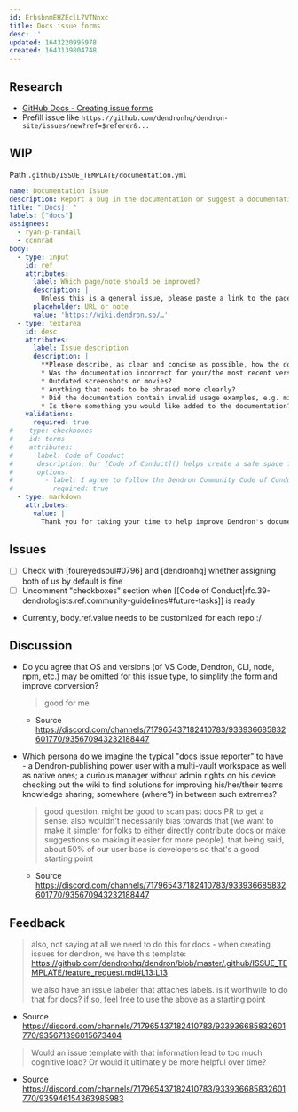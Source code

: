 ```yaml
---
id: ErhsbnmEHZEclL7VTNnxc
title: Docs issue forms
desc: ''
updated: 1643220995978
created: 1643139804748
---
```


## Research

- [GitHub Docs - Creating issue forms](https://docs.github.com/en/communities/using-templates-to-encourage-useful-issues-and-pull-requests/configuring-issue-templates-for-your-repository#creating-issue-forms)
- Prefill issue like `https://github.com/dendronhq/dendron-site/issues/new?ref=$referer&...`

## WIP

Path `.github/ISSUE_TEMPLATE/documentation.yml`

```yaml
name: Documentation Issue
description: Report a bug in the documentation or suggest a documentation update here
title: "[Docs]: "
labels: ["docs"]
assignees:
  - ryan-p-randall
  - cconrad
body:
  - type: input
    id: ref
    attributes:
      label: Which page/note should be improved?
      description: |
        Unless this is a general issue, please paste a link to the page that your issue is about (or the relative path to the note, or the note ID):
      placeholder: URL or note
      value: 'https://wiki.dendron.so/…'
  - type: textarea
    id: desc
    attributes:
      label: Issue description
      description: |
        **Please describe, as clear and concise as possible, how the documentation can be improved - for example:**
        * Was the documentation incorrect for your/the most recent version of Dendron?
        * Outdated screenshots or movies?
        * Anything that needs to be phrased more clearly?
        * Did the documentation contain invalid usage examples, e.g. missing/renamed commands?
        * Is there something you would like added to the documentation?
    validations:
      required: true
#  - type: checkboxes
#    id: terms
#    attributes:
#      label: Code of Conduct
#      description: Our [Code of Conduct]() helps create a safe space for everyone.
#      options:
#        - label: I agree to follow the Dendron Community Code of Conduct
#          required: true
  - type: markdown
    attributes:
      value: |
        Thank you for taking your time to help improve Dendron's documentation! 🌱
```

## Issues

- [ ] Check with [foureyedsoul#0796] and [dendronhq] whether assigning both of us by default is fine
- [ ] Uncomment "checkboxes" section when [[Code of Conduct|rfc.39-dendrologists.ref.community-guidelines#future-tasks]] is ready
- Currently, body.ref.value needs to be customized for each repo :/

## Discussion

- Do you agree that OS and versions (of VS Code, Dendron, CLI, node, npm, etc.) may be omitted for this issue type, to simplify the form and improve conversion?

  > good for me

  - Source <https://discord.com/channels/717965437182410783/933936685832601770/935670943232188447>

- Which persona do we imagine the typical "docs issue reporter" to have - a Dendron-publishing power user with a multi-vault workspace as well as native ones; a curious manager without admin rights on his device checking out the wiki to find solutions for improving his/her/their teams knowledge sharing; somewhere (where?) in between such extremes?

  > good question. might be good to scan past docs PR to get a sense. also wouldn't necessarily bias towards that (we want to make it simpler for folks to either directly contribute docs or make suggestions so making it easier for more people). that being said, about 50% of our user base is developers  so that's a good starting point
  
  - Source <https://discord.com/channels/717965437182410783/933936685832601770/935670943232188447>

## Feedback

> also, not saying at all we need to do this for docs - when creating issues for dendron, we have this template: https://github.com/dendronhq/dendron/blob/master/.github/ISSUE_TEMPLATE/feature_request.md#L13:L13
>
> we also have an issue labeler that attaches labels. is it worthwile to do that for docs? if so, feel free to use the above as a starting point

- Source <https://discord.com/channels/717965437182410783/933936685832601770/935671396015673404>

> Would an issue template with that information lead to too much cognitive load? Or would it ultimately be more helpful over time?

- Source <https://discord.com/channels/717965437182410783/933936685832601770/935946154363985983>
